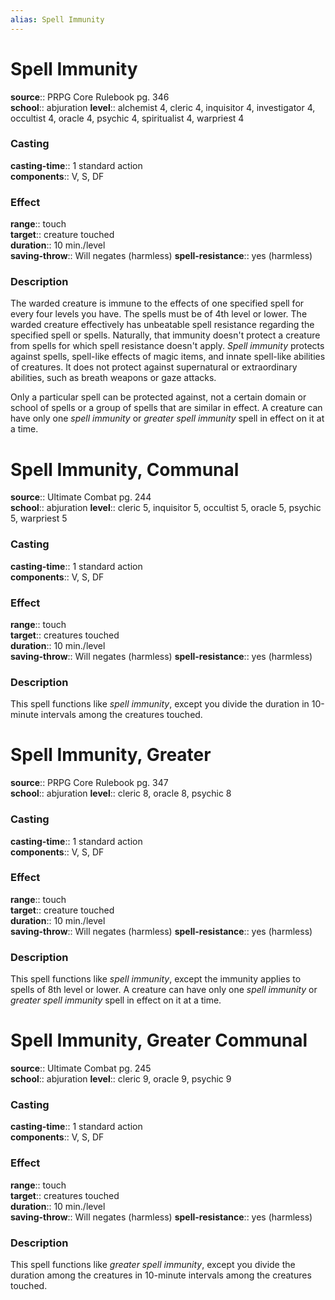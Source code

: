 ```yaml
---
alias: Spell Immunity
---
```


# Spell Immunity 

**source**:: PRPG Core Rulebook pg. 346  
**school**:: abjuration
**level**:: alchemist 4, cleric 4, inquisitor 4, investigator 4, occultist 4, oracle 4, psychic 4, spiritualist 4, warpriest 4

### Casting 

**casting-time**:: 1 standard action  
**components**:: V, S, DF

### Effect 

**range**:: touch  
**target**:: creature touched  
**duration**:: 10 min./level  
**saving-throw**:: Will negates (harmless)
**spell-resistance**:: yes (harmless)

### Description 

The warded creature is immune to the effects of one specified spell for every four levels you have. The spells must be of 4th level or lower. The warded creature effectively has unbeatable spell resistance regarding the specified spell or spells. Naturally, that immunity doesn't protect a creature from spells for which spell resistance doesn't apply. *Spell immunity* protects against spells, spell-like effects of magic items, and innate spell-like abilities of creatures. It does not protect against supernatural or extraordinary abilities, such as breath weapons or gaze attacks.  
  
Only a particular spell can be protected against, not a certain domain or school of spells or a group of spells that are similar in effect. A creature can have only one *spell immunity* or *greater spell immunity* spell in effect on it at a time.

# Spell Immunity, Communal 

**source**:: Ultimate Combat pg. 244  
**school**:: abjuration
**level**:: cleric 5, inquisitor 5, occultist 5, oracle 5, psychic 5, warpriest 5

### Casting 

**casting-time**:: 1 standard action  
**components**:: V, S, DF

### Effect 

**range**:: touch  
**target**:: creatures touched  
**duration**:: 10 min./level  
**saving-throw**:: Will negates (harmless)
**spell-resistance**:: yes (harmless)

### Description 

This spell functions like *spell immunity*, except you divide the duration in 10-minute intervals among the creatures touched.

# Spell Immunity, Greater 

**source**:: PRPG Core Rulebook pg. 347  
**school**:: abjuration
**level**:: cleric 8, oracle 8, psychic 8

### Casting 

**casting-time**:: 1 standard action  
**components**:: V, S, DF

### Effect 

**range**:: touch  
**target**:: creature touched  
**duration**:: 10 min./level  
**saving-throw**:: Will negates (harmless)
**spell-resistance**:: yes (harmless)

### Description 

This spell functions like *spell immunity*, except the immunity applies to spells of 8th level or lower. A creature can have only one *spell immunity* or *greater spell immunity* spell in effect on it at a time.

# Spell Immunity, Greater Communal 

**source**:: Ultimate Combat pg. 245  
**school**:: abjuration
**level**:: cleric 9, oracle 9, psychic 9

### Casting 

**casting-time**:: 1 standard action  
**components**:: V, S, DF

### Effect 

**range**:: touch  
**target**:: creatures touched  
**duration**:: 10 min./level  
**saving-throw**:: Will negates (harmless)
**spell-resistance**:: yes (harmless)

### Description 

This spell functions like *greater spell immunity*, except you divide the duration among the creatures in 10-minute intervals among the creatures touched.

